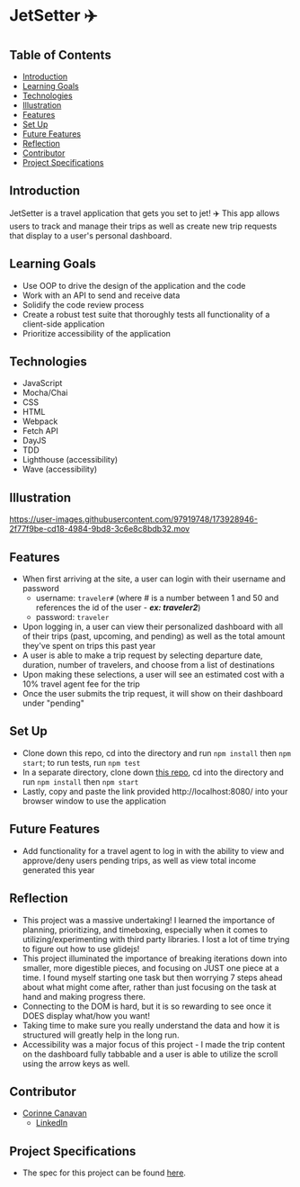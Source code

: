 # JetSetter ✈️

## Table of Contents
- [Introduction](#introduction)
- [Learning Goals](#learning-goals)
- [Technologies](#technologies)
- [Illustration](#illustration)
- [Features](#features)
- [Set Up](#set-up)
- [Future Features](#future-features)
- [Reflection](#reflection)
- [Contributor](#contributor)
- [Project Specifications](#project-specifications)

## Introduction
JetSetter is a travel application that gets you set to jet! ✈️ This app allows users to track and manage their trips as well as create new trip requests that display to a user's personal dashboard.

## Learning Goals
- Use OOP to drive the design of the application and the code
- Work with an API to send and receive data
- Solidify the code review process
- Create a robust test suite that thoroughly tests all functionality of a client-side application
- Prioritize accessibility of the application

## Technologies
- JavaScript
- Mocha/Chai
- CSS
- HTML
- Webpack
- Fetch API
- DayJS
- TDD
- Lighthouse (accessibility)
- Wave (accessibility)

## Illustration
https://user-images.githubusercontent.com/97919748/173928946-2f77f9be-cd18-4984-9bd8-3c6e8c8bdb32.mov

## Features
- When first arriving at the site, a user can login with their username and password
  - username: `traveler#` (where # is a number between 1 and 50 and references the id of the user - ***ex: traveler2***)
  - password: `traveler`
- Upon logging in, a user can view their personalized dashboard with all of their trips (past, upcoming, and pending) as well as the total amount they've spent on trips this past year
- A user is able to make a trip request by selecting departure date, duration, number of travelers, and choose from a list of destinations
- Upon making these selections, a user will see an estimated cost with a 10% travel agent fee for the trip
- Once the user submits the trip request, it will show on their dashboard under "pending"

## Set Up
- Clone down this repo, cd into the directory and run `npm install` then `npm start`; to run tests, run `npm test`
- In a separate directory, clone down [this repo](https://github.com/turingschool-examples/travel-tracker-api), cd into the directory and run `npm install` then `npm start`
- Lastly, copy and paste the link provided http://localhost:8080/ into your browser window to use the application

## Future Features
- Add functionality for a travel agent to log in with the ability to view and approve/deny users pending trips, as well as view total income generated this year

## Reflection
- This project was a massive undertaking! I learned the importance of planning, prioritizing, and timeboxing, especially when it comes to utilizing/experimenting with third party libraries. I lost a lot of time trying to figure out how to use glidejs! 
- This project illuminated the importance of breaking iterations down into smaller, more digestible pieces, and focusing on JUST one piece at a time. I found myself starting one task but then worrying 7 steps ahead about what might come after, rather than just focusing on the task at hand and making progress there.
- Connecting to the DOM is hard, but it is so rewarding to see once it DOES display what/how you want!
- Taking time to make sure you really understand the data and how it is structured will greatly help in the long run.
- Accessibility was a major focus of this project - I made the trip content on the dashboard fully tabbable and a user is able to utilize the scroll using the arrow keys as well.

## Contributor
- [Corinne Canavan](https://github.com/CorCanavan)
  - [LinkedIn](https://www.linkedin.com/in/corinnecanavan/)

## Project Specifications
- The spec for this project can be found [here](https://frontend.turing.edu/projects/travel-tracker.html).
